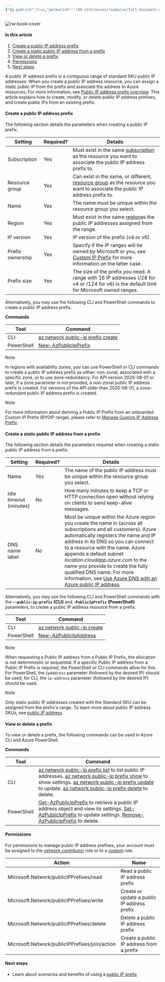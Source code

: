 ```yaml
---
{"dg-publish":true,"permalink":"/40-references/readwise/full-document-contents/create-change-or-delete-an-azure-public-ip-address-prefix/","tags":["rw/articles"]}
---
```


![rw-book-cover](https://learn.microsoft.com/en-us/media/open-graph-image.png)

#### In this article

1. [Create a public IP address prefix](https://learn.microsoft.com/en-us/azure/virtual-network/ip-services/manage-public-ip-address-prefix#create-a-public-ip-address-prefix)
2. [Create a static public IP address from a prefix](https://learn.microsoft.com/en-us/azure/virtual-network/ip-services/manage-public-ip-address-prefix#create-a-static-public-ip-address-from-a-prefix)
3. [View or delete a prefix](https://learn.microsoft.com/en-us/azure/virtual-network/ip-services/manage-public-ip-address-prefix#view-or-delete-a-prefix)
4. [Permissions](https://learn.microsoft.com/en-us/azure/virtual-network/ip-services/manage-public-ip-address-prefix#permissions)
5. [Next steps](https://learn.microsoft.com/en-us/azure/virtual-network/ip-services/manage-public-ip-address-prefix#next-steps)

A public IP address prefix is a contiguous range of standard SKU public IP addresses. When you create a public IP address resource, you can assign a static public IP from the prefix and associate the address to Azure resources. For more information, see [Public IP address prefix overview](https://learn.microsoft.com/en-us/azure/virtual-network/ip-services/public-ip-address-prefix). This article explains how to create, modify, or delete public IP address prefixes, and create public IPs from an existing prefix.

#### Create a public IP address prefix

The following section details the parameters when creating a public IP prefix.

| Setting | Required? | Details |
| --- | --- | --- |
| Subscription | Yes | Must exist in the same [subscription](https://learn.microsoft.com/en-us/azure/azure-glossary-cloud-terminology?toc=/azure/virtual-network/toc.json#subscription) as the resource you want to associate the public IP address prefix to. |
| Resource group | Yes | Can exist in the same, or different, [resource group](https://learn.microsoft.com/en-us/azure/azure-glossary-cloud-terminology?toc=/azure/virtual-network/toc.json#resource-group) as the resource you want to associate the public IP address prefix to. |
| Name | Yes | The name must be unique within the resource group you select. |
| Region | Yes | Must exist in the same [region](https://azure.microsoft.com/regions)as the public IP addresses assigned from the range. |
| IP version | Yes | IP version of the prefix (v4 or v6). |
| Prefix ownership | Yes | Specify if the IP ranges will be owned by Microsoft or you, see [Custom IP Prefix](https://learn.microsoft.com/en-us/azure/virtual-network/ip-services/custom-ip-address-prefix) for more information on the latter case. |
| Prefix size | Yes | The size of the prefix you need. A range with 16 IP addresses (/28 for v4 or /124 for v6) is the default limit for Microsoft owned ranges. |

Alternatively, you may use the following CLI and PowerShell commands to create a public IP address prefix.

**Commands**

| Tool | Command |
| --- | --- |
| CLI | [az network public-ip prefix create](https://learn.microsoft.com/en-us/cli/azure/network/public-ip/prefix#az-network-public-ip-prefix-create) |
| PowerShell | [New-AzPublicIpPrefix](https://learn.microsoft.com/en-us/powershell/module/az.network/new-azpublicipprefix) |

Note

In regions with availability zones, you can use PowerShell or CLI commands to create a public IP address prefix as either: non-zonal, associated with a specific zone, or to use zone-redundancy. For API version 2020-08-01 or later, if a zone parameter is not provided, a non-zonal public IP address prefix is created. For versions of the API older than 2020-08-01, a zone-redundant public IP address prefix is created.

Note

For more information about deriving a Public IP Prefix from an onboarded Custom IP Prefix (BYOIP range), please refer to [Manage Custom IP Address Prefix](https://learn.microsoft.com/en-us/azure/virtual-network/ip-services/manage-custom-ip-address-prefix#create-a-public-ip-prefix-from-a-custom-ip-prefix).

#### Create a static public IP address from a prefix

The following section details the parameters required when creating a static public IP address from a prefix.

| Setting | Required? | Details |
| --- | --- | --- |
| Name | Yes | The name of the public IP address must be unique within the resource group you select. |
| Idle timeout (minutes) | No | How many minutes to keep a TCP or HTTP connection open without relying on clients to send keep-alive messages. |
| DNS name label | No | Must be unique within the Azure region you create the name in (across all subscriptions and all customers).  Azure automatically registers the name and IP address in its DNS so you can connect to a resource with the name.  Azure appends a default subnet *location.cloudapp.azure.com* to the name you provide to create the fully qualified DNS name.  For more information, see [Use Azure DNS with an Azure public IP address](https://learn.microsoft.com/en-us/azure/dns/dns-custom-domain?toc=/azure/virtual-network/toc.json#public-ip-address). |

Alternatively, you may use the following CLI and PowerShell commands with the **`--public-ip-prefix`** **(CLI)** and **`-PublicIpPrefix`** **(PowerShell)** parameters, to create a public IP address resource from a prefix.

| Tool | Command |
| --- | --- |
| CLI | [az network public-ip create](https://learn.microsoft.com/en-us/cli/azure/network/public-ip#az-network-public-ip-create) |
| PowerShell | [New-AzPublicIpAddress](https://learn.microsoft.com/en-us/powershell/module/az.network/new-azpublicipaddress) |

Note

When requesting a Public IP address from a Public IP Prefix, the allocation is not deterministic or sequential. If a specific Public IP address from a Public IP Prefix is required, the PowerShell or CLI commands allow for this. For PowerShell, the `IpAddress` parameter (followed by the desired IP) should be used; for CLI, the `ip-address` parameter (followed by the desired IP) should be used.

Note

Only static public IP addresses created with the Standard SKU can be assigned from the prefix's range. To learn more about public IP address SKUs, see [public IP address](https://learn.microsoft.com/en-us/azure/virtual-network/ip-services/public-ip-addresses#public-ip-addresses).

#### View or delete a prefix

To view or delete a prefix, the following commands can be used in Azure CLI and Azure PowerShell.

**Commands**

| Tool | Command |
| --- | --- |
| CLI | [az network public-ip prefix list](https://learn.microsoft.com/en-us/cli/azure/network/public-ip/prefix#az-network-public-ip-prefix-list) to list public IP addresses.  [az network public-ip prefix show](https://learn.microsoft.com/en-us/cli/azure/network/public-ip/prefix#az-network-public-ip-prefix-show) to show settings.  [az network public-ip prefix update](https://learn.microsoft.com/en-us/cli/azure/network/public-ip/prefix#az-network-public-ip-prefix-update) to update.  [az network public-ip prefix delete](https://learn.microsoft.com/en-us/cli/azure/network/public-ip/prefix#az-network-public-ip-prefix-delete) to delete. |
| PowerShell | [Get-AzPublicIpPrefix](https://learn.microsoft.com/en-us/powershell/module/az.network/get-azpublicipprefix) to retrieve a public IP address object and view its settings.  [Set-AzPublicIpPrefix](https://learn.microsoft.com/en-us/powershell/module/az.network/set-azpublicipprefix) to update settings.  [Remove-AzPublicIpPrefix](https://learn.microsoft.com/en-us/powershell/module/az.network/remove-azpublicipprefix) to delete. |

#### Permissions

For permissions to manage public IP address prefixes, your account must be assigned to the [network contributor](https://learn.microsoft.com/en-us/azure/role-based-access-control/built-in-roles?toc=/azure/virtual-network/toc.json#network-contributor) role or to a [custom](https://learn.microsoft.com/en-us/azure/role-based-access-control/custom-roles?toc=/azure/virtual-network/toc.json) role.

| Action | Name |
| --- | --- |
| Microsoft.Network/publicIPPrefixes/read | Read a public IP address prefix |
| Microsoft.Network/publicIPPrefixes/write | Create or update a public IP address prefix |
| Microsoft.Network/publicIPPrefixes/delete | Delete a public IP address prefix |
| Microsoft.Network/publicIPPrefixes/join/action | Create a public IP address from a prefix |

#### Next steps

* Learn about scenarios and benefits of using a [public IP prefix](https://learn.microsoft.com/en-us/azure/virtual-network/ip-services/public-ip-address-prefix)
